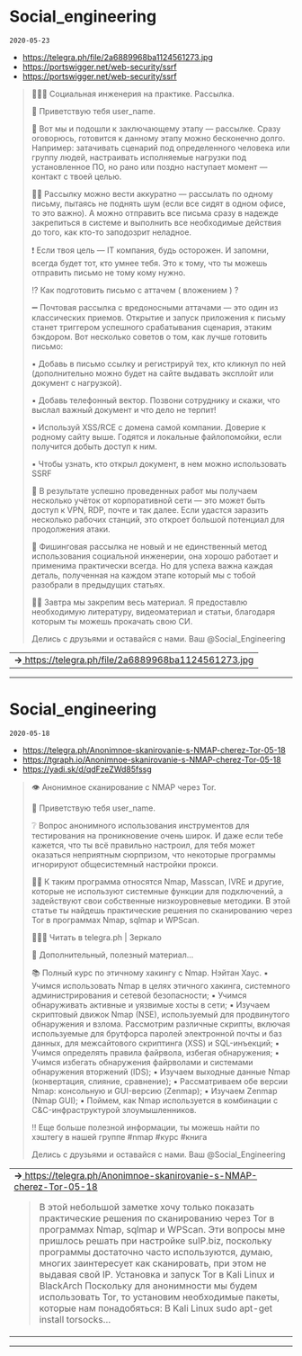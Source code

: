 # Social_engineering
`2020-05-23`

* https://telegra.ph/file/2a6889968ba1124561273.jpg
* https://portswigger.net/web-security/ssrf
* https://portswigger.net/web-security/ssrf

<blockquote>
​👨🏻‍💻 Социальная инженерия на практике. Рассылка.

💬 Приветствую тебя user_name.

📧 Вот мы и подошли к заключающему этапу — рассылке. Сразу оговорюсь, готовится к данному этапу можно бесконечно долго. Например: затачивать сценарий под определенного человека или группу людей, настраивать исполняемые нагрузки под установленное ПО, но рано или поздно наступает момент — контакт с твоей целью.

☝🏻 Рассылку можно вести аккуратно — рассылать по одному письму, пытаясь не поднять шум (если все сидят в одном офисе, то это важно). А можно отправить все письма сразу в надежде закрепиться в системе и выполнить все необходимые действия до того, как кто-то заподозрит неладное.

❗️ Если твоя цель — IT компания, будь осторожен. И запомни, всегда будет тот, кто умнее тебя. Это к тому, что ты можешь отправить письмо не тому кому нужно.

⁉️  Как подготовить письмо с аттачем ( вложением ) ?

➖ Почтовая рассылка с вредоносными аттачами — это один из классических приемов. Открытие и запуск приложения к письму станет триггером успешного срабатывания сценария, этаким бэкдором. Вот несколько советов о том, как лучше готовить письмо:

▪️ Добавь в письмо ссылку и регистрируй тех, кто кликнул по ней (дополнительно можно будет на сайте выдавать эксплойт или документ с нагрузкой).

▪️ Добавь телефонный вектор. Позвони сотруднику и скажи, что выслал важный документ и что дело не терпит!

▪️ Используй XSS/RCE с домена самой компании. Доверие к родному сайту выше. Годятся и локальные файлопомойки, если получится добыть доступ к ним.

▪️ Чтобы узнать, кто открыл документ, в нем можно использовать SSRF

📌 В результате успешно проведенных работ мы получаем несколько учёток от корпоративной сети — это может быть доступ к VPN, RDP, почте и так далее. Если удастся заразить несколько рабочих станций, это откроет большой потенциал для продолжения атаки.

👺 Фишинговая рассылка не новый и не единственный метод использования социальной инженерии, она хорошо работает и применима практически всегда. Но для успеха важна каждая деталь, полученная на каждом этапе который мы с тобой разобрали в предыдущих статьях.

☝🏻 Завтра мы закрепим весь материал. Я предоставлю необходимую литературу, видеоматериал и статьи, благодаря которым ты можешь прокачать свою СИ.

 Делись с друзьями и оставайся с нами. Ваш @Social_Engineering
</blockquote>

<table><tr><td><b>→</b><a href="https://telegra.ph/file/2a6889968ba1124561273.jpg">
https://telegra.ph/file/2a6889968ba1124561273.jpg
</a>
</td></tr></table>

---

# Social_engineering
`2020-05-18`

* https://telegra.ph/Anonimnoe-skanirovanie-s-NMAP-cherez-Tor-05-18
* https://tgraph.io/Anonimnoe-skanirovanie-s-NMAP-cherez-Tor-05-18
* https://yadi.sk/d/qdFzeZWd85fssg

<blockquote>
👁 Анонимное сканирование с NMAP через Tor.

💬 Приветствую тебя user_name.

❔ Вопрос анонимного использования инструментов для тестирования на проникновение очень широк. И даже если тебе кажется, что ты всё правильно настроил, для тебя может оказаться неприятным сюрпризом, что некоторые программы игнорируют общесистемный настройки прокси. 

☝🏻 К таким программа относятся Nmap, Masscan, IVRE и другие, которые не используют системные функции для подключений, а задействуют свои собственные низкоуровневые методики. В этой статье ты найдешь практические решения по сканированию через Tor в программах Nmap, sqlmap и WPScan.

👨🏻‍💻 Читать в telegra.ph | Зеркало

📌 Дополнительный, полезный материал...

📚 Полный курс по этичному хакингу с Nmap. Нэйтан Хаус.
▪️ Учимся использовать Nmap в целях этичного хакинга, системного администрирования и сетевой безопасности;
▪️ Учимся обнаруживать активные и уязвимые хосты в сети;
▪️ Изучаем скриптовый движок Nmap (NSE), используемый для продвинутого обнаружения и взлома. Рассмотрим различные скрипты, включая используемые для брутфорса паролей электронной почты и баз данных, для межсайтового скриптинга (XSS) и SQL-инъекций;
▪️ Учимся определять правила файрвола, избегая обнаружения;
▪️ Учимся избегать обнаружения файрволами и системами обнаружения вторжений (IDS);
▪️ Изучаем выходные данные Nmap (конвертация, слияние, сравнение);
▪️ Рассматриваем обе версии Nmap: консольную и GUI-версию (Zenmap);
▪️ Изучаем Zenmap (Nmap GUI);
▪️ Поймем, как Nmap используется в комбинации с C&amp;C-инфраструктурой злоумышленников.

‼️ Еще больше полезной информации, ты можешь найти по хэштегу в нашей группе &#35;nmap &#35;курс &#35;книга

Делись с друзьями и оставайся с нами. Ваш @Social_Engineering
</blockquote>

<table><tr><td><b>→</b><a href="https://telegra.ph/Anonimnoe-skanirovanie-s-NMAP-cherez-Tor-05-18">
https://telegra.ph/Anonimnoe-skanirovanie-s-NMAP-cherez-Tor-05-18
</a>
<blockquote>
В этой небольшой заметке хочу только показать практические решения по сканированию через Tor в программах Nmap, sqlmap и WPScan. Эти вопросы мне пришлось решать при настройке suIP.biz, поскольку программы достаточно часто используются, думаю, многих заинтересует как сканировать, при этом не выдавая свой IP. Установка и запуск Tor в Kali Linux и BlackArch Поскольку для анонимности мы будем использовать Tor, то установим необходимые пакеты, которые нам понадобяться: В Kali Linux sudo apt-get install torsocks…
</blockquote>
</td></tr></table>

---


